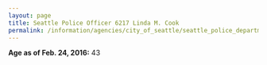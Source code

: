 ```yaml
---
layout: page
title: Seattle Police Officer 6217 Linda M. Cook
permalink: /information/agencies/city_of_seattle/seattle_police_department/copbook/6217/
---
```


**Age as of Feb. 24, 2016:** 43
